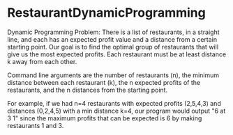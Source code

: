 # RestaurantDynamicProgramming
Dynamic Programming Problem: There is a list of restaurants, in a straight line, and each has an expected profit value and a distance from a certain starting point. Our goal is to find the optimal group of restaurants that will give us the most expected profits. Each restaurant must be at least distance k away from each other. 

Command line arguments are the number of restaurants (n), the minimum distance between each restaurant (k), the n expected profits of the restaurants, and the n distances from the starting point. 

For example, if we had n=4 restaurants with expected profits (2,5,4,3) and distances (0,2,4,5) with a min distance k=4, our program would output "6 at 3 1" since the maximum profits that can be expected is 6 by making restaurants 1 and 3.
